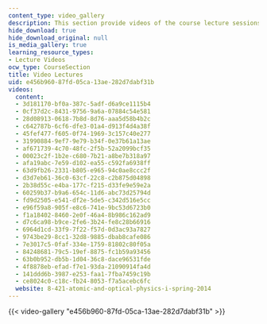 ```yaml
---
content_type: video_gallery
description: This section provide videos of the course lecture sessions.
hide_download: true
hide_download_original: null
is_media_gallery: true
learning_resource_types:
- Lecture Videos
ocw_type: CourseSection
title: Video Lectures
uid: e456b960-87fd-05ca-13ae-282d7dabf31b
videos:
  content:
  - 3d181170-bf0a-387c-5adf-d6a9ce1115b4
  - 0cf37d2c-8431-9756-9a6a-07884c54e581
  - 28d08913-0618-7b8d-8d76-aaa5d58b4b2c
  - c642787b-6cf6-dfe3-01a4-d913f4d4a38f
  - 45fef477-f605-0f74-1969-3c157c40e277
  - 31990884-9ef7-9e79-b34f-0e37b61a13ae
  - af671739-4c70-48fc-2f5b-52a2099bcf35
  - 00023c2f-1b2e-c680-7b21-a8be7b318a97
  - afa19abc-7e59-d102-ea55-c592fa6938ff
  - 63d9fb26-2331-b805-e965-94c0ae8ccc2f
  - d3d7eb61-36c0-63cf-22c8-c2b875d04898
  - 2b38d55c-e4ba-177c-f215-d33fe9e59e2a
  - 60259b37-b9a6-654c-11d6-abc73d25794d
  - fd9d2505-e541-df2e-5de5-c342d516e5cc
  - e96f59a8-905f-e8c6-741e-9bc53d6723b0
  - f1a18402-8460-2e0f-46a4-8b986c162ad9
  - d7c6ca98-b9ce-2fe6-3b24-fe8c28b66916
  - 6964d1cd-33f9-7f22-f57d-0d3ac93a7827
  - 9743be29-8cc1-32d8-9885-dbab8cafe086
  - 7e3017c5-0faf-334e-1759-81802c80f05a
  - 84248681-79c5-19ef-8875-fc1b59a93456
  - 63b0b952-db5b-1d04-36c8-dace96531fde
  - 4f8878eb-efad-f7e1-93da-21090914fa4d
  - 141ddd6b-3987-e253-faa1-7fba7459c19b
  - ce8024c0-c18c-fb24-8053-f7a5acebc6fc
  website: 8-421-atomic-and-optical-physics-i-spring-2014
---
```



{{< video-gallery "e456b960-87fd-05ca-13ae-282d7dabf31b" >}}

